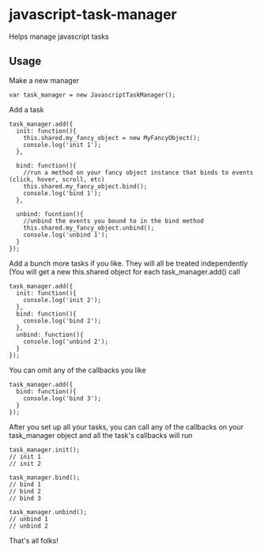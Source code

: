 # javascript-task-manager
Helps manage javascript tasks


## Usage

Make a new manager

    var task_manager = new JavascriptTaskManager();
    
Add a task
    
    task_manager.add({
      init: function(){
        this.shared.my_fancy_object = new MyFancyObject();  
        console.log('init 1');
      },
      
      bind: function(){
        //run a method on your fancy object instance that binds to events (click, hover, scroll, etc)
        this.shared.my_fancy_object.bind();
        console.log('bind 1');
      },
      
      unbind: fucntion(){
        //unbind the events you bound to in the bind method
        this.shared.my_fancy_object.unbind();
        console.log('unbind 1');
      }
    });
    
Add a bunch more tasks if you like. They will all be treated independently (You will get a new this.shared object for each task_manager.add() call
    
    task_manager.add({
      init: function(){
        console.log('init 2');
      },
      bind: function(){
        console.log('bind 2');
      },
      unbind: function(){
        console.log('unbind 2');
      }
    });

You can omit any of the callbacks you like 
    
    task_manager.add({
      bind: function(){
        console.log('bind 3');
      }
    });
    
After you set up all your tasks, you can call any of the callbacks on your task_manager object and all the task's callbacks will run

    task_manager.init();
    // init 1
    // init 2
    
    task_manager.bind();
    // bind 1
    // bind 2
    // bind 3
    
    task_manager.unbind();
    // unbind 1
    // unbind 2
    
  That's all folks!
    
